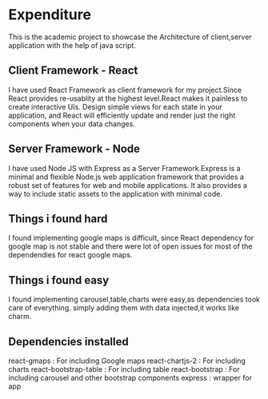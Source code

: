 # Expenditure

This is the academic project to showcase the Architecture of client,server application with the help of java script.

## Client Framework - React

I have used React Framework as client framework for my project.Since React provides re-usablity at the highest level.React makes it painless to create interactive UIs. Design simple views for each state in your application, and React will efficiently update and render just the right components when your data changes.

## Server Framework - Node

I have used Node JS with Express as a Server Framework.Express is a minimal and flexible Node.js web application framework that provides a robust set of features for web and mobile applications. It also provides a way to include static assets to the application with minimal code.

## Things i found hard

I found implementing google maps is difficult, since React dependency for google map is not stable and there were lot of open issues for most of the dependendies for react google maps.

## Things i found easy

I found implementing carousel,table,charts were easy,as dependencies took care of everything. simply adding them with data injected,it works like charm.

## Dependencies installed

react-gmaps : For including Google maps
react-chartjs-2 : For including charts
react-bootstrap-table : For including table
react-bootstrap : For including carousel and other bootstrap components
express : wrapper for app
